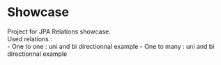 # Showcase
  Project for JPA Relations showcase.
  <br>
  Used relations :
  <br>
    - One to one : uni and bi directionnal example
    - One to many : uni and bi directionnal example

